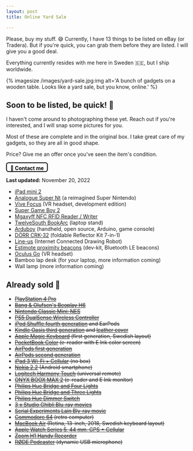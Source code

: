 ```yaml
---
layout: post
title: Online Yard Sale

---
```

Please, buy my stuff. 😅 Currently, I have 13 things to be listed on eBay (or Tradera). But if you're quick, you can grab them before they are listed. I will give you a good deal.

Everything currently resides with me here in Sweden 🇸🇪, but I ship worldwide.

{% imagesize /images/yard-sale.jpg:img alt='A bunch of gadgets on a wooden table. Looks like a yard sale, but you know, online.' %}

## Soon to be listed, be quick! 🚀

I haven't come around to photographing these yet. Reach out if you're interested, and I will snap some pictures for you.

Most of these are complete and in the original box. I take great care of my gadgets, so they are all in good shape.

Price? Give me an offer once you've seen the item's condition.

<a href="mailto:sven@dahlstrand.net" style="padding: 0.3rem 0.6rem 0 0.6rem; border: solid 0.15rem black; border-radius: 0.4rem;
font-weight: bold; display: inline-block; color: black; text-decoration: none;">💌 Contact me</a>

**Last updated:** November 20, 2022

* [iPad mini 2](https://support.apple.com/kb/SP693?locale=en_US)
* [Analogue Super Nt](https://www.analogue.co/super-nt) (a reimagined Super Nintendo)
* [Vive Focus](https://business.vive.com/us/product/vive-focus/) (VR headset, development edition)
* [Super Game Boy 2](https://en.wikipedia.org/wiki/Super_Game_Boy)
* [Mgaxyff NFC RFID Reader / Writer](https://www.walmart.com/ip/Mgaxyff-NFC-RFID-Reader-Writer-ACR122U-ISO-14443A-B-Free-Software-in-White-NFC-RFID-Reader-Writer-NFC-RFID-Reader/725054663)
* [TwelveSouth BookArc](https://www.twelvesouth.com/products/bookarc-for-macbook) (laptop stand)
* [Arduboy](https://www.arduboy.com) (handheld, open source, Arduino, game console)
* [DÖRR CRK-32](https://www.doerr-foto.de/en-us/studio/light-formers/foldable-reflectors/crk-32-reflectors-7-7-in-1-7-80-cm-round-372582) (foldable Reflector Kit 7-in-1)
* [Line-us](https://www.line-us.com) (Internet Connected Drawing Robot)
* [Estimote proximity beacons](https://blog.estimote.com/post/147038205465/announcing-next-gen-proximity-beacons-with) (dev-kit, Bluetooth LE beacons)
* [Oculus Go](https://www.oculus.com/go/features/) (VR headset)
* Bamboo lap desk (for your laptop, more information coming)
* Wall lamp (more information coming)

## Already sold 🙌

* <del>[PlayStation 4 Pro](https://www.tradera.com/item/344248/553283788/playstation-4-pro)</del>
* <del>[Bang & Olufsen's Beoplay H6](https://www.theverge.com/2016/7/8/12128152/bang-olufsen-beoplay-h6-review)</del>
* <del>[Nintendo Classic Mini: NES](https://www.tradera.com/item/1000433/553402390/nintendo-classic-mini-nes)</del>
* <del>[PS5 DualSense Wireless Controller](https://www.tradera.com/item/1000442/554423664/handkontroll-playstation-5-dualsense-white)</del>
* <del>[iPod Shuffle fourth generation](https://en.wikipedia.org/wiki/IPod_Shuffle#4th_generation) and EarPods</del>
* <del>[Kindle Oasis third generation](https://www.amazon.com/All-new-Kindle-Oasis-now-with-adjustable-warm-light/dp/B07F7TLZF4) and [leather cover](https://www.amazon.com/Kindle-Oasis-Premium-Leather-Cover/dp/B07B89G5N1/)</del>
* <del>[Apple Magic Keyboard](https://en.wikipedia.org/wiki/Magic_Keyboard_(Mac)) (first generation, Swedish layout)</del>
* <del>[PocketBook Color](https://www.tradera.com/item/340125/555393300/pocketbook-color-lasplatta-med-e-ink-fargskarm) (e-reader with E Ink color screen)</del>
* <del>[AirPods first generation](https://www.tradera.com/item/340270/555189689/apple-airpods-med-laddningsetui)</del>
* <del>[AirPods second generation](https://www.tradera.com/item/340270/555190306/apple-airpods-med-tradlost-laddningsetui)</del>
* <del>[iPad 3 Wi-Fi + Cellular](https://www.tradera.com/item/342496/555401730/apple-ipad-16-gb-wi-fi-4g) (no box)</del>
* <del>[Nokia 2.2](https://www.tradera.com/item/260103/555409506/nokia-2-2-android-smartphone) (Android smartphone)</del>
* <del>[Logitech Harmony Touch](https://www.tradera.com/item/340875/555484920/logitech-harmony-touch-universalfjarrkontroll) (universal remote)</del>
* <del>[ONYX BOOX MAX 2](https://www.tradera.com/item/340125/555692745/onyx-boox-max-2-enorm-13-3-tums-lasplatta-och-hdmi-e-ink-skarm) (e-reader and E Ink monitor)</del>
* <del>[Philips Hue Bridge and Four Lights](https://www.tradera.com/item/344687/555697124/startpaket-philips-hue-bridge-med-fyra-ljuskallor)</del>
* <del>[Philips Hue Bridge and Three Lights](https://www.tradera.com/item/344687/555697549/startpaket-philips-hue-bridge-med-tre-ljuskallor)</del>
* <del>[Philips Hue Dimmer Switch](https://www.tradera.com/item/344687/555699222/philips-hue-dimmer-switch-smart-strombrytare)</del>
* <del>[3 x Studio Ghibli Blu-ray movies](https://www.tradera.com/item/343008/555824440/3-x-studio-ghibli-totoro-kiki-s-delivery-service-och-the-wind-rises)</del>
* <del>[Serial Experiments Lain Bly-ray movie](https://www.tradera.com/item/343008/555825458/serial-experiments-lain)</del>
* <del>[Commodore 64](https://www.tradera.com/item/340853/556865263/underbara-commodore-64-brodburken-i-fint-skick-och-med-kartong) (retro computer)</del>
* <del>[MacBook Air](https://www.tradera.com/item/302393/558693917/macbook-air-retina-skarm-13-tum-2018-16-gb-minne) (Retina, 13-inch, 2018, Swedish keyboard layout)</del>
* <del>[Apple Watch Series 5, 44 mm, GPS + Cellular](https://www.tradera.com/item/344291/564208124/apple-watch-series-5-44-mm-gps-cellular-)</del>
* <del>[Zoom H1 Handy Recorder](https://www.tradera.com/item/301971/564202695/zoom-h1-handy-recorder)</del>
* <del>[RØDE Podcaster](https://rode.com/en/microphones/usb/podcaster) (dynamic USB microphone)</del>
